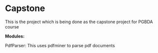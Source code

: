 # Capstone
This is the project which is being done as the capstone project for PGBDA course 

**Modules:**

PdfParser: This uses pdfminer to parse pdf documents
